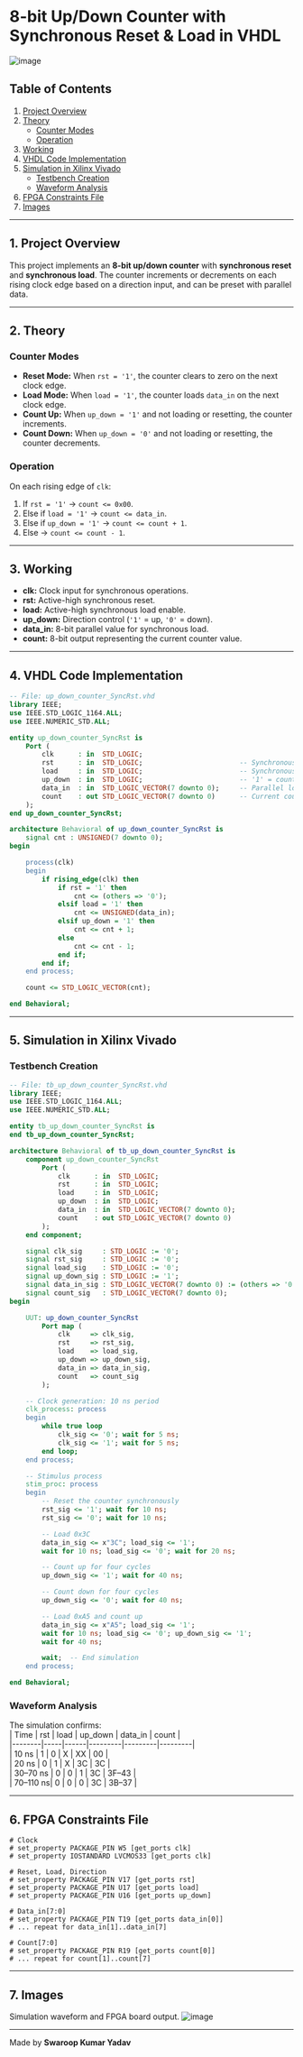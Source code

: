 # 8-bit Up/Down Counter with Synchronous Reset & Load in VHDL  
![image](https://github.com/user-attachments/assets/4d29de28-4e63-4dcb-898c-27f8e1673deb)


## Table of Contents  
1. [Project Overview](#1-project-overview)  
2. [Theory](#2-theory)  
   - [Counter Modes](#counter-modes)  
   - [Operation](#operation)  
3. [Working](#3-working)  
4. [VHDL Code Implementation](#4-vhdl-code-implementation)  
5. [Simulation in Xilinx Vivado](#5-simulation-in-xilinx-vivado)  
   - [Testbench Creation](#testbench-creation)  
   - [Waveform Analysis](#waveform-analysis)  
6. [FPGA Constraints File](#6-fpga-constraints-file)  
7. [Images](#7-images)  

---

## **1. Project Overview**  
This project implements an **8-bit up/down counter** with **synchronous reset** and **synchronous load**. The counter increments or decrements on each rising clock edge based on a direction input, and can be preset with parallel data.  

---

## **2. Theory**  

### Counter Modes  
- **Reset Mode:** When `rst = '1'`, the counter clears to zero on the next clock edge.  
- **Load Mode:** When `load = '1'`, the counter loads `data_in` on the next clock edge.  
- **Count Up:** When `up_down = '1'` and not loading or resetting, the counter increments.  
- **Count Down:** When `up_down = '0'` and not loading or resetting, the counter decrements.  

### Operation  
On each rising edge of `clk`:  
1. If `rst = '1'` → `count <= 0x00`.  
2. Else if `load = '1'` → `count <= data_in`.  
3. Else if `up_down = '1'` → `count <= count + 1`.  
4. Else → `count <= count - 1`.  

---

## **3. Working**  
- **clk:** Clock input for synchronous operations.  
- **rst:** Active-high synchronous reset.  
- **load:** Active-high synchronous load enable.  
- **up_down:** Direction control (`'1'` = up, `'0'` = down).  
- **data_in:** 8-bit parallel value for synchronous load.  
- **count:** 8-bit output representing the current counter value.  

---

## **4. VHDL Code Implementation**  

```vhdl
-- File: up_down_counter_SyncRst.vhd
library IEEE;
use IEEE.STD_LOGIC_1164.ALL;
use IEEE.NUMERIC_STD.ALL;

entity up_down_counter_SyncRst is
    Port (
        clk      : in  STD_LOGIC;
        rst      : in  STD_LOGIC;                        -- Synchronous reset
        load     : in  STD_LOGIC;                        -- Synchronous load enable
        up_down  : in  STD_LOGIC;                        -- '1' = count up, '0' = count down
        data_in  : in  STD_LOGIC_VECTOR(7 downto 0);     -- Parallel load data
        count    : out STD_LOGIC_VECTOR(7 downto 0)      -- Current count value
    );
end up_down_counter_SyncRst;

architecture Behavioral of up_down_counter_SyncRst is
    signal cnt : UNSIGNED(7 downto 0);
begin

    process(clk)
    begin
        if rising_edge(clk) then
            if rst = '1' then
                cnt <= (others => '0');
            elsif load = '1' then
                cnt <= UNSIGNED(data_in);
            elsif up_down = '1' then
                cnt <= cnt + 1;
            else
                cnt <= cnt - 1;
            end if;
        end if;
    end process;

    count <= STD_LOGIC_VECTOR(cnt);

end Behavioral;
```

---

## **5. Simulation in Xilinx Vivado**  

### Testbench Creation  

```vhdl
-- File: tb_up_down_counter_SyncRst.vhd
library IEEE;
use IEEE.STD_LOGIC_1164.ALL;
use IEEE.NUMERIC_STD.ALL;

entity tb_up_down_counter_SyncRst is
end tb_up_down_counter_SyncRst;

architecture Behavioral of tb_up_down_counter_SyncRst is
    component up_down_counter_SyncRst
        Port (
            clk      : in  STD_LOGIC;
            rst      : in  STD_LOGIC;
            load     : in  STD_LOGIC;
            up_down  : in  STD_LOGIC;
            data_in  : in  STD_LOGIC_VECTOR(7 downto 0);
            count    : out STD_LOGIC_VECTOR(7 downto 0)
        );
    end component;

    signal clk_sig     : STD_LOGIC := '0';
    signal rst_sig     : STD_LOGIC := '0';
    signal load_sig    : STD_LOGIC := '0';
    signal up_down_sig : STD_LOGIC := '1';
    signal data_in_sig : STD_LOGIC_VECTOR(7 downto 0) := (others => '0');
    signal count_sig   : STD_LOGIC_VECTOR(7 downto 0);
begin

    UUT: up_down_counter_SyncRst
        Port map (
            clk     => clk_sig,
            rst     => rst_sig,
            load    => load_sig,
            up_down => up_down_sig,
            data_in => data_in_sig,
            count   => count_sig
        );

    -- Clock generation: 10 ns period
    clk_process: process
    begin
        while true loop
            clk_sig <= '0'; wait for 5 ns;
            clk_sig <= '1'; wait for 5 ns;
        end loop;
    end process;

    -- Stimulus process
    stim_proc: process
    begin
        -- Reset the counter synchronously
        rst_sig <= '1'; wait for 10 ns;
        rst_sig <= '0'; wait for 10 ns;

        -- Load 0x3C
        data_in_sig <= x"3C"; load_sig <= '1';
        wait for 10 ns; load_sig <= '0'; wait for 20 ns;

        -- Count up for four cycles
        up_down_sig <= '1'; wait for 40 ns;

        -- Count down for four cycles
        up_down_sig <= '0'; wait for 40 ns;

        -- Load 0xA5 and count up
        data_in_sig <= x"A5"; load_sig <= '1';
        wait for 10 ns; load_sig <= '0'; up_down_sig <= '1';
        wait for 40 ns;

        wait;  -- End simulation
    end process;

end Behavioral;
```

### Waveform Analysis  
The simulation confirms:  
| Time   | rst | load | up_down | data_in | count   |  
|--------|-----|------|---------|---------|---------|  
| 10 ns  | 1   | 0    | X       | XX      | 00      |  
| 20 ns  | 0   | 1    | X       | 3C      | 3C      |  
| 30–70 ns | 0 | 0    | 1       | 3C      | 3F–43   |  
| 70–110 ns| 0 | 0    | 0       | 3C      | 3B–37   |  

---

## **6. FPGA Constraints File**  

```xdc
# Clock
# set_property PACKAGE_PIN W5 [get_ports clk]
# set_property IOSTANDARD LVCMOS33 [get_ports clk]

# Reset, Load, Direction
# set_property PACKAGE_PIN V17 [get_ports rst]
# set_property PACKAGE_PIN U17 [get_ports load]
# set_property PACKAGE_PIN U16 [get_ports up_down]

# Data_in[7:0]
# set_property PACKAGE_PIN T19 [get_ports data_in[0]]
# ... repeat for data_in[1]..data_in[7]

# Count[7:0]
# set_property PACKAGE_PIN R19 [get_ports count[0]]
# ... repeat for count[1]..count[7]
```

---

## **7. Images**  
Simulation waveform and FPGA board output.
![image](https://github.com/user-attachments/assets/4b23a132-e101-4799-96bc-eee36c87623b)


---

Made by **Swaroop Kumar Yadav**  
